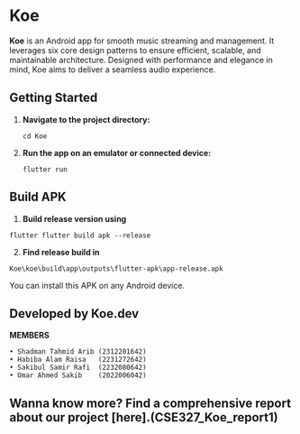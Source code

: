 # Koe

**Koe** is an Android app for smooth music streaming and management. It leverages six core design patterns to ensure efficient, scalable, and maintainable architecture. Designed with performance and elegance in mind, Koe aims to deliver a seamless audio experience.

##  Getting Started

1. **Navigate to the project directory:**
   ```
   cd Koe
   ```

2. **Run the app on an emulator or connected device:**
   ```
   flutter run
   ```

##  Build APK

1. **Build release version using**
```
flutter flutter build apk --release
```
2. **Find release build in**
```
Koe\koe\build\app\outputs\flutter-apk\app-release.apk
```

You can install this APK on any Android device.


##  Developed by Koe.dev

**MEMBERS**
```
• Shadman Tahmid Arib (2312201642)
• Habiba Alam Raisa   (2231272642)
• Sakibul Samir Rafi  (2232080642)
• Omar Ahmed Sakib    (2022006042)
```

**Wanna know more?**
Find a comprehensive report about our project [here].(CSE327_Koe_report1)
---